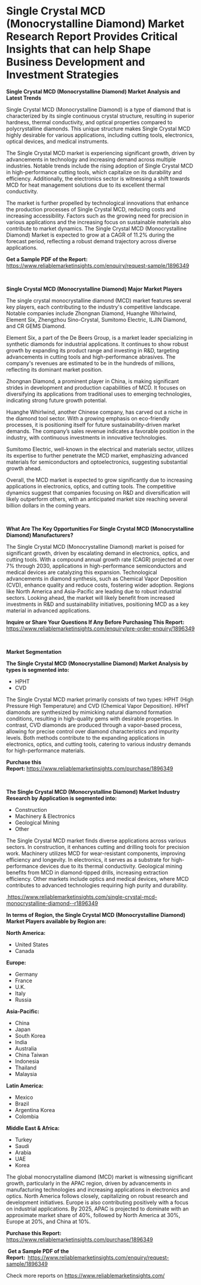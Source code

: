 <p><h1>Single Crystal MCD (Monocrystalline Diamond) Market Research Report Provides Critical Insights that can help Shape Business Development and Investment Strategies</h1></p><p><strong>Single Crystal MCD (Monocrystalline Diamond) Market Analysis and Latest Trends</strong></p>
<p><p>Single Crystal MCD (Monocrystalline Diamond) is a type of diamond that is characterized by its single continuous crystal structure, resulting in superior hardness, thermal conductivity, and optical properties compared to polycrystalline diamonds. This unique structure makes Single Crystal MCD highly desirable for various applications, including cutting tools, electronics, optical devices, and medical instruments.</p><p>The Single Crystal MCD market is experiencing significant growth, driven by advancements in technology and increasing demand across multiple industries. Notable trends include the rising adoption of Single Crystal MCD in high-performance cutting tools, which capitalize on its durability and efficiency. Additionally, the electronics sector is witnessing a shift towards MCD for heat management solutions due to its excellent thermal conductivity.</p><p>The market is further propelled by technological innovations that enhance the production processes of Single Crystal MCD, reducing costs and increasing accessibility. Factors such as the growing need for precision in various applications and the increasing focus on sustainable materials also contribute to market dynamics. The Single Crystal MCD (Monocrystalline Diamond) Market is expected to grow at a CAGR of 11.2% during the forecast period, reflecting a robust demand trajectory across diverse applications.</p></p>
<p><strong>Get a Sample PDF of the Report:&nbsp;</strong> <a href="https://www.reliablemarketinsights.com/enquiry/request-sample/1896349?utm_campaign=3520&utm_medium=2&utm_source=Github&utm_content=ia&utm_term=28032025&utm_id=single-crystal-mcd-monocrystalline-diamond">https://www.reliablemarketinsights.com/enquiry/request-sample/1896349</a></p>
<p>&nbsp;</p>
<p><strong>Single Crystal MCD (Monocrystalline Diamond) Major Market Players</strong></p>
<p><p>The single crystal monocrystalline diamond (MCD) market features several key players, each contributing to the industry's competitive landscape. Notable companies include Zhongnan Diamond, Huanghe Whirlwind, Element Six, Zhengzhou Sino-Crystal, Sumitomo Electric, ILJIN Diamond, and CR GEMS Diamond.</p><p>Element Six, a part of the De Beers Group, is a market leader specializing in synthetic diamonds for industrial applications. It continues to show robust growth by expanding its product range and investing in R&D, targeting advancements in cutting tools and high-performance abrasives. The company's revenues are estimated to be in the hundreds of millions, reflecting its dominant market position.</p><p>Zhongnan Diamond, a prominent player in China, is making significant strides in development and production capabilities of MCD. It focuses on diversifying its applications from traditional uses to emerging technologies, indicating strong future growth potential.</p><p>Huanghe Whirlwind, another Chinese company, has carved out a niche in the diamond tool sector. With a growing emphasis on eco-friendly processes, it is positioning itself for future sustainability-driven market demands. The company’s sales revenue indicates a favorable position in the industry, with continuous investments in innovative technologies.</p><p>Sumitomo Electric, well-known in the electrical and materials sector, utilizes its expertise to further penetrate the MCD market, emphasizing advanced materials for semiconductors and optoelectronics, suggesting substantial growth ahead.</p><p>Overall, the MCD market is expected to grow significantly due to increasing applications in electronics, optics, and cutting tools. The competitive dynamics suggest that companies focusing on R&D and diversification will likely outperform others, with an anticipated market size reaching several billion dollars in the coming years.</p></p>
<p>&nbsp;</p>
<p><strong>What Are The Key Opportunities For Single Crystal MCD (Monocrystalline Diamond) Manufacturers?</strong></p>
<p><p>The Single Crystal MCD (Monocrystalline Diamond) market is poised for significant growth, driven by escalating demand in electronics, optics, and cutting tools. With a compound annual growth rate (CAGR) projected at over 7% through 2030, applications in high-performance semiconductors and medical devices are catalyzing this expansion. Technological advancements in diamond synthesis, such as Chemical Vapor Deposition (CVD), enhance quality and reduce costs, fostering wider adoption. Regions like North America and Asia-Pacific are leading due to robust industrial sectors. Looking ahead, the market will likely benefit from increased investments in R&D and sustainability initiatives, positioning MCD as a key material in advanced applications.</p></p>
<p><strong>Inquire or Share Your Questions If Any Before Purchasing This Report:</strong> <a href="https://www.reliablemarketinsights.com/enquiry/pre-order-enquiry/1896349?utm_campaign=3520&utm_medium=2&utm_source=Github&utm_content=ia&utm_term=28032025&utm_id=single-crystal-mcd-monocrystalline-diamond">https://www.reliablemarketinsights.com/enquiry/pre-order-enquiry/1896349</a></p>
<p>&nbsp;</p>
<p><strong>Market Segmentation</strong></p>
<p><strong>The Single Crystal MCD (Monocrystalline Diamond) Market Analysis by types is segmented into:</strong></p>
<p><ul><li>HPHT</li><li>CVD</li></ul></p>
<p><p>The Single Crystal MCD market primarily consists of two types: HPHT (High Pressure High Temperature) and CVD (Chemical Vapor Deposition). HPHT diamonds are synthesized by mimicking natural diamond formation conditions, resulting in high-quality gems with desirable properties. In contrast, CVD diamonds are produced through a vapor-based process, allowing for precise control over diamond characteristics and impurity levels. Both methods contribute to the expanding applications in electronics, optics, and cutting tools, catering to various industry demands for high-performance materials.</p></p>
<p><strong>Purchase this Report:&nbsp;</strong><a href="https://www.reliablemarketinsights.com/purchase/1896349?utm_campaign=3520&utm_medium=2&utm_source=Github&utm_content=ia&utm_term=28032025&utm_id=single-crystal-mcd-monocrystalline-diamond">https://www.reliablemarketinsights.com/purchase/1896349</a></p>
<p>&nbsp;</p>
<p><strong>The Single Crystal MCD (Monocrystalline Diamond) Market Industry Research by Application is segmented into:</strong></p>
<p><ul><li>Construction</li><li>Machinery & Electronics</li><li>Geological Mining</li><li>Other</li></ul></p>
<p><p>The Single Crystal MCD market finds diverse applications across various sectors. In construction, it enhances cutting and drilling tools for precision work. Machinery utilizes MCD for wear-resistant components, improving efficiency and longevity. In electronics, it serves as a substrate for high-performance devices due to its thermal conductivity. Geological mining benefits from MCD in diamond-tipped drills, increasing extraction efficiency. Other markets include optics and medical devices, where MCD contributes to advanced technologies requiring high purity and durability.</p></p>
<p><a href="https://www.reliablemarketinsights.com/single-crystal-mcd-monocrystalline-diamond--r1896349?utm_campaign=3520&utm_medium=2&utm_source=Github&utm_content=ia&utm_term=28032025&utm_id=single-crystal-mcd-monocrystalline-diamond">&nbsp;https://www.reliablemarketinsights.com/single-crystal-mcd-monocrystalline-diamond--r1896349</a></p>
<p><strong>In terms of Region, the Single Crystal MCD (Monocrystalline Diamond) Market Players available by Region are:</strong></p>
<p>
    <p> <strong> North America: </strong>
        <ul>
            <li>United States</li>
            <li>Canada</li>
        </ul>
        </p> 
    <p> <strong> Europe: </strong>
        <ul>
            <li>Germany</li>
            <li>France</li>
            <li>U.K.</li>
            <li>Italy</li>
            <li>Russia</li>
        </ul>
        </p> 
    <p> <strong> Asia-Pacific: </strong>
        <ul>
            <li>China</li>
            <li>Japan</li>
            <li>South Korea</li>
            <li>India</li>
            <li>Australia</li>
            <li>China Taiwan</li>
            <li>Indonesia</li>
            <li>Thailand</li>
            <li>Malaysia</li>
        </ul>
        </p> 
    <p> <strong> Latin America: </strong>
        <ul>
            <li>Mexico</li>
            <li>Brazil</li>
            <li>Argentina Korea</li>
            <li>Colombia</li>
        </ul>
        </p> 
    <p> <strong> Middle East & Africa: </strong>
        <ul>
            <li>Turkey</li>
            <li>Saudi</li>
            <li>Arabia</li>
            <li>UAE</li>
            <li>Korea</li>
        </ul>
    </p>
    </p>
<p><p>The global monocrystalline diamond (MCD) market is witnessing significant growth, particularly in the APAC region, driven by advancements in manufacturing technologies and increasing applications in electronics and optics. North America follows closely, capitalizing on robust research and development initiatives. Europe is also contributing positively with a focus on industrial applications. By 2025, APAC is projected to dominate with an approximate market share of 40%, followed by North America at 30%, Europe at 20%, and China at 10%.</p></p>
<p><strong>Purchase this Report: </strong><a href="https://www.reliablemarketinsights.com/purchase/1896349?utm_campaign=3520&utm_medium=2&utm_source=Github&utm_content=ia&utm_term=28032025&utm_id=single-crystal-mcd-monocrystalline-diamond">https://www.reliablemarketinsights.com/purchase/1896349</a></p>
<p>&nbsp;<strong>Get a Sample PDF of the Report:&nbsp;&nbsp;</strong><a href="https://www.reliablemarketinsights.com/enquiry/request-sample/1896349?utm_campaign=3520&utm_medium=2&utm_source=Github&utm_content=ia&utm_term=28032025&utm_id=single-crystal-mcd-monocrystalline-diamond">https://www.reliablemarketinsights.com/enquiry/request-sample/1896349</a></p>
<p><strong></strong></p>
<p>Check more reports on <a href="https://www.reliablemarketinsights.com/?utm_campaign=3520&utm_medium=2&utm_source=Github&utm_content=ia&utm_term=28032025&utm_id=single-crystal-mcd-monocrystalline-diamond">https://www.reliablemarketinsights.com/</a></p>